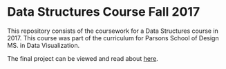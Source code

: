 # Data Structures Course Fall 2017

This repository consists of the coursework for a Data Structures course in 2017. This course was part of the curriculum for Parsons School of Design MS. in Data Visualization. 

The final project can be viewed and read about [here](https://github.com/auchers/data-structures/tree/master/final_assignment).